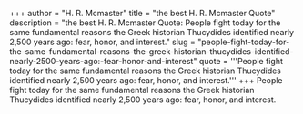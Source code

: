 +++
author = "H. R. Mcmaster"
title = "the best H. R. Mcmaster Quote"
description = "the best H. R. Mcmaster Quote: People fight today for the same fundamental reasons the Greek historian Thucydides identified nearly 2,500 years ago: fear, honor, and interest."
slug = "people-fight-today-for-the-same-fundamental-reasons-the-greek-historian-thucydides-identified-nearly-2500-years-ago:-fear-honor-and-interest"
quote = '''People fight today for the same fundamental reasons the Greek historian Thucydides identified nearly 2,500 years ago: fear, honor, and interest.'''
+++
People fight today for the same fundamental reasons the Greek historian Thucydides identified nearly 2,500 years ago: fear, honor, and interest.
